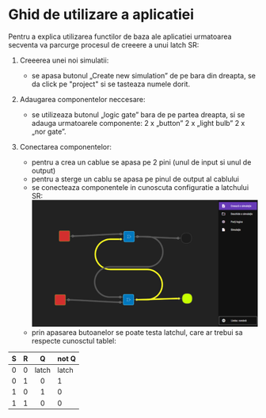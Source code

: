 # Ghid de utilizare a aplicatiei

Pentru a explica utilizarea functilor de baza ale aplicatiei urmatoarea secventa va parcurge procesul de creeere a unui latch SR:

1. Creeerea unei noi simulatii:

    - se apasa butonul „Create new simulation” de pe bara din dreapta, se da click pe "project" si se tasteaza numele dorit.

2. Adaugarea componentelor neccesare:

    - se utilizeaza butonul „logic gate” bara de pe partea dreapta, si se adauga urmatoarele componente: 2 x „button” 2 x „light bulb” 2 x „nor gate”.

3. Conectarea componentelor:

    - pentru a crea un cablue se apasa pe 2 pini (unul de input si unul de output)
    - pentru a sterge un cablu se apasa pe pinul de output al cablului
    - se conecteaza componentele in cunoscuta configuratie a latchului SR:
      <br>
      ![SR latch](../assets/SR.png)
      <br>
    - prin apasarea butoanelor se poate testa latchul, care ar trebui sa respecte cunosctul tablel:

|  S  |  R  |   Q   | not Q |
| :-: | :-: | :---: | ----- |
|  0  |  0  | latch | latch |
|  0  |  1  |   0   | 1     |
|  1  |  0  |   1   | 0     |
|  1  |  1  |   0   | 0     |
